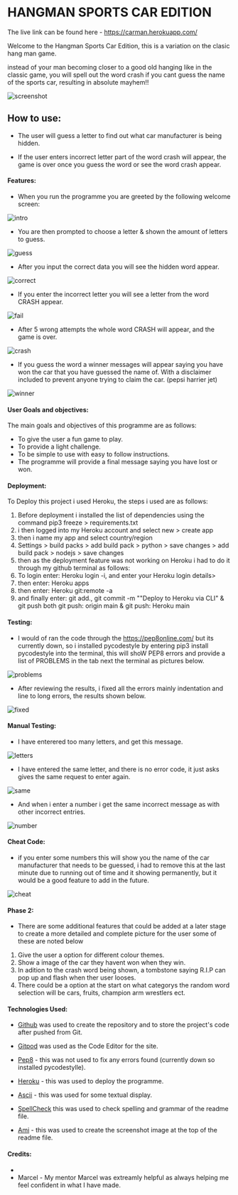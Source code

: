 # HANGMAN  SPORTS CAR EDITION

The live link can be found here - https://carman.herokuapp.com/

Welcome to the Hangman Sports Car Edition, this is a variation on the clasic hang man game.

instead of your man becoming closer to a good old hanging like in the classic game, you will spell out the word crash if you cant guess the name of the sports car, resulting in absolute mayhem!!


![screenshot](media/ami2.png)



## How to use:

- The user will guess a letter to find out what car manufacturer is being hidden.

- If the user enters incorrect letter part of the word crash will appear, the game is over once you guess the word or see the word crash appear.

#### Features:


- When you run the programme you are greeted by the following welcome screen:

![intro](media/intro.png)

- You are then prompted to choose a letter & shown the amount of letters to guess.

![guess](media/guess2.png)


- After you input the correct data you will see the hidden word appear.

![correct](media/correct.png)

- If you enter the  incorrect letter you will see a letter from the word CRASH appear.

![fail](media/fail.png)

- After 5 wrong attempts the whole word CRASH will appear, and the game is over.

![crash](media/crash.png)

- If you guess the word a winner messages will appear saying you have won the car that you have guessed the name of. With a disclaimer included to prevent anyone trying to claim the car. (pepsi harrier jet)

![winner](media/winner.png)



#### User Goals and objectives:


The main goals and objectives of this programme are as follows:

- To give the user a fun game to play.
- To provide a light challenge.
- To be simple to use with easy to follow instructions.
- The programme will provide a final message saying you have lost or won.



#### Deployment:


To Deploy this project i used Heroku, the steps i used are as follows:

1.  Before deployment i installed the list of dependencies using the command pip3 freeze > requirements.txt
2. i then logged into my Heroku account and select new > create app 
3. then i name my app and select country/region
5. Settings > build packs > add build pack > python > save changes > add build pack > nodejs > save changes 
6. then as the deployment feature was not working on Heroku i had to do it through my github terminal as follows:
7. To login enter: Heroku login -i, and enter your Heroku login details>
8. then enter: Heroku apps
9. then enter: Heroku git:remote -a 
10. and finally enter: git add., git commit -m ""Deploy to Heroku via CLI" & git push both git push: origin main & git push: Heroku main 

#### Testing:


- I would of ran the code through the https://pep8online.com/ but its currently down, so i installed pycodestyle by entering pip3 install pycodestyle into the terminal, this will shoW PEP8 errors and provide a list of PROBLEMS in the tab next the terminal as pictures below.

![problems](media/problems.png)

- After reviewing the results,  i fixed all the errors mainly indentation and line to long errors, the results shown below.

![fixed](media/fixed.png)

#### Manual Testing:


- I have enterered too many letters, and get this message.

![letters](media/testing.png.png)

- I have entered the same letter, and there is no error code, it just asks gives the same request to enter again.

![same](media/same.png)

- And when i enter a number i get the same incorrect message as with other incorrect entries.

![number](media/number.png)

#### Cheat Code:

- if you enter some numbers this will show you the name of the car manufacturer that needs to be guessed, i had to remove this at the last minute due to running out of time and it showing permanently, but it would be a good feature to add in the future.

![cheat](media/cheat.png)



#### Phase 2:


- There are some additional features that could be added at a later stage to create a more detailed and complete picture for the user some of these are noted below

1. Give the user a option for different colour themes.
2. Show a image of the car they havent won when they win.
3. In adition to the crash word being shown, a tombstone saying R.I.P can pop up and flash when ther user looses.
4. There could be a option at the start on what categorys the random word selection will be cars, fruits, champion arm wrestlers ect.


#### Technologies Used: 


- [Github](https://github.com/) was used to create the repository and to store the project's code after pushed from Git.

- [Gitpod](https://www.gitpod.io/) was used as the Code Editor for the site.

- [Pep8](https://pep8online.com/) - this was not used to fix any errors found (currently down so installed pycodestylle).

- [Heroku](https://heroku.com/) - this was used to deploy the programme.

- [Ascii](https://ascii.co.uk/) - this was used for some textual display.

- [SpellCheck](https://online-spellcheck.com/) this was used to check spelling and grammar of the readme file.

- [Ami](https://ui.dev/amiresponsive) - this was used to create the screenshot image at the top of the readme file.







#### Credits:

- 
- Marcel - My mentor Marcel was extreamly helpful as always helping me feel confident in what I have made.